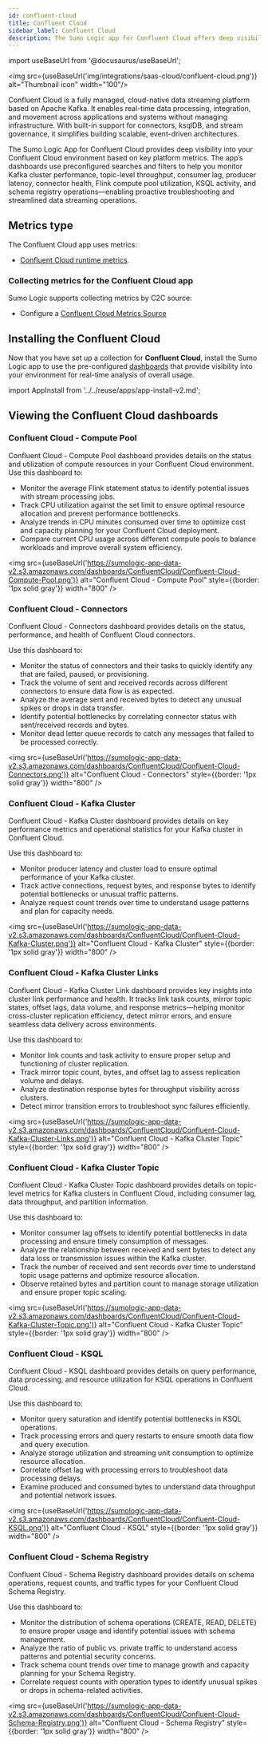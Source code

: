 ```yaml
---
id: confluent-cloud
title: Confluent Cloud
sidebar_label: Confluent Cloud
description: The Sumo Logic app for Confluent Cloud offers deep visibility into your environment with dashboards that monitor Kafka performance, consumer lag, producer latency, connector health, Flink compute pools, KSQL activity, and schema registry operations, enabling proactive troubleshooting and efficient data streaming.
---
```


import useBaseUrl from '@docusaurus/useBaseUrl';

<img src={useBaseUrl('img/integrations/saas-cloud/confluent-cloud.png')} alt="Thumbnail icon" width="100"/>

Confluent Cloud is a fully managed, cloud-native data streaming platform based on Apache Kafka. It enables real-time data processing, integration, and movement across applications and systems without managing infrastructure. With built-in support for connectors, ksqlDB, and stream governance, it simplifies building scalable, event-driven architectures.

The Sumo Logic App for Confluent Cloud provides deep visibility into your Confluent Cloud environment based on key platform metrics. The app’s dashboards use preconfigured searches and filters to help you monitor Kafka cluster performance, topic-level throughput, consumer lag, producer latency, connector health, Flink compute pool utilization, KSQL activity, and schema registry operations—enabling proactive troubleshooting and streamlined data streaming operations.

## Metrics type  

The Confluent Cloud app uses metrics:
* [Confluent Cloud runtime metrics](https://api.telemetry.confluent.cloud/docs/descriptors/datasets/cloud).

### Collecting metrics for the Confluent Cloud app

Sumo Logic supports collecting metrics by C2C source:

* Configure a [Confluent Cloud Metrics Source](/docs/send-data/hosted-collectors/cloud-to-cloud-integration-framework/confluent-cloud-metrics-source/)

## Installing the Confluent Cloud  

Now that you have set up a collection for **Confluent Cloud**, install the Sumo Logic app to use the pre-configured [dashboards](#viewing-the-confluent-cloud-dashboards) that provide visibility into your environment for real-time analysis of overall usage.

import AppInstall from '../../reuse/apps/app-install-v2.md';

<AppInstall/>

## Viewing the Confluent Cloud dashboards  

### Confluent Cloud - Compute Pool

Confluent Cloud - Compute Pool dashboard provides details on the status and utilization of compute resources in your Confluent Cloud environment. Use this dashboard to:

* Monitor the average Flink statement status to identify potential issues with stream processing jobs.
* Track CPU utilization against the set limit to ensure optimal resource allocation and prevent performance bottlenecks.
* Analyze trends in CPU minutes consumed over time to optimize cost and capacity planning for your Confluent Cloud deployment.
* Compare current CPU usage across different compute pools to balance workloads and improve overall system efficiency.

<img src={useBaseUrl('https://sumologic-app-data-v2.s3.amazonaws.com/dashboards/ConfluentCloud/Confluent-Cloud-Compute-Pool.png')} alt="Confluent Cloud - Compute Pool" style={{border: '1px solid gray'}} width="800" />

### Confluent Cloud - Connectors

Confluent Cloud - Connectors dashboard provides details on the status, performance, and health of Confluent Cloud connectors.

Use this dashboard to:
* Monitor the status of connectors and their tasks to quickly identify any that are failed, paused, or provisioning.
* Track the volume of sent and received records across different connectors to ensure data flow is as expected.
* Analyze the average sent and received bytes to detect any unusual spikes or drops in data transfer.
* Identify potential bottlenecks by correlating connector status with sent/received records and bytes.
* Monitor dead letter queue records to catch any messages that failed to be processed correctly.

<img src={useBaseUrl('https://sumologic-app-data-v2.s3.amazonaws.com/dashboards/ConfluentCloud/Confluent-Cloud-Connectors.png')} alt="Confluent Cloud - Connectors" style={{border: '1px solid gray'}} width="800" />

### Confluent Cloud - Kafka Cluster

Confluent Cloud - Kafka Cluster dashboard provides details on key performance metrics and operational statistics for your Kafka cluster in Confluent Cloud.

Use this dashboard to:
* Monitor producer latency and cluster load to ensure optimal performance of your Kafka cluster.
* Track active connections, request bytes, and response bytes to identify potential bottlenecks or unusual traffic patterns.
* Analyze request count trends over time to understand usage patterns and plan for capacity needs.

<img src={useBaseUrl('https://sumologic-app-data-v2.s3.amazonaws.com/dashboards/ConfluentCloud/Confluent-Cloud-Kafka-Cluster.png')} alt="Confluent Cloud - Kafka Cluster" style={{border: '1px solid gray'}} width="800" />

### Confluent Cloud - Kafka Cluster Links

Confluent Cloud – Kafka Cluster Link dashboard provides key insights into cluster link performance and health. It tracks link task counts, mirror topic states, offset lags, data volume, and response metrics—helping monitor cross-cluster replication efficiency, detect mirror errors, and ensure seamless data delivery across environments.

Use this dashboard to:
* Monitor link counts and task activity to ensure proper setup and functioning of cluster replication.
* Track mirror topic count, bytes, and offset lag to assess replication volume and delays.
* Analyze destination response bytes for throughput visibility across clusters.
* Detect mirror transition errors to troubleshoot sync failures efficiently.

<img src={useBaseUrl('https://sumologic-app-data-v2.s3.amazonaws.com/dashboards/ConfluentCloud/Confluent-Cloud-Kafka-Cluster-Links.png')} alt="Confluent Cloud - Kafka Cluster Topic" style={{border: '1px solid gray'}} width="800" />

### Confluent Cloud - Kafka Cluster Topic

Confluent Cloud - Kafka Cluster Topic dashboard provides details on topic-level metrics for Kafka clusters in Confluent Cloud, including consumer lag, data throughput, and partition information.

Use this dashboard to:
* Monitor consumer lag offsets to identify potential bottlenecks in data processing and ensure timely consumption of messages.
* Analyze the relationship between received and sent bytes to detect any data loss or transmission issues within the Kafka cluster.
* Track the number of received and sent records over time to understand topic usage patterns and optimize resource allocation.
* Observe retained bytes and partition count to manage storage utilization and ensure proper topic scaling.

<img src={useBaseUrl('https://sumologic-app-data-v2.s3.amazonaws.com/dashboards/ConfluentCloud/Confluent-Cloud-Kafka-Cluster-Topic.png')} alt="Confluent Cloud - Kafka Cluster Topic" style={{border: '1px solid gray'}} width="800" />

### Confluent Cloud - KSQL

Confluent Cloud - KSQL dashboard provides details on query performance, data processing, and resource utilization for KSQL operations in Confluent Cloud.

Use this dashboard to:
* Monitor query saturation and identify potential bottlenecks in KSQL operations.
* Track processing errors and query restarts to ensure smooth data flow and query execution.
* Analyze storage utilization and streaming unit consumption to optimize resource allocation.
* Correlate offset lag with processing errors to troubleshoot data processing delays.
* Examine produced and consumed bytes to understand data throughput and potential network issues.

<img src={useBaseUrl('https://sumologic-app-data-v2.s3.amazonaws.com/dashboards/ConfluentCloud/Confluent-Cloud-KSQL.png')} alt="Confluent Cloud - KSQL" style={{border: '1px solid gray'}} width="800" />

### Confluent Cloud - Schema Registry

Confluent Cloud - Schema Registry dashboard provides details on schema operations, request counts, and traffic types for your Confluent Cloud Schema Registry.

Use this dashboard to:
* Monitor the distribution of schema operations (CREATE, READ, DELETE) to ensure proper usage and identify potential issues with schema management.
* Analyze the ratio of public vs. private traffic to understand access patterns and potential security concerns.
* Track schema count trends over time to manage growth and capacity planning for your Schema Registry.
* Correlate request counts with operation types to identify unusual spikes or drops in schema-related activities.

<img src={useBaseUrl('https://sumologic-app-data-v2.s3.amazonaws.com/dashboards/ConfluentCloud/Confluent-Cloud-Schema-Registry.png')} alt="Confluent Cloud - Schema Registry" style={{border: '1px solid gray'}} width="800" />

